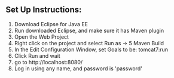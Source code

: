 ## Set Up Instructions:
1. Download Eclipse for Java EE
2. Run downloaded Eclipse, and make sure it has Maven plugin
3. Open the Web Project
4. Right click on the project and select Run as -> 5 Maven Build
5. In the Edit Configuration Window, set Goals to be: tomcat7:run
6. Click Run and wait 
7. go to http://localhost:8080/
8. Log in using any name, and password is 'password'
